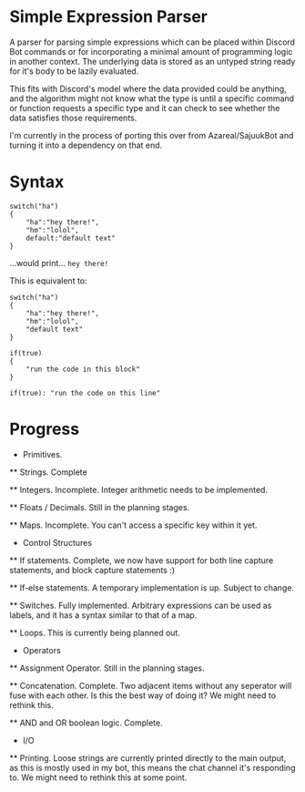 # Simple Expression Parser

A parser for parsing simple expressions which can be placed within Discord Bot commands or for incorporating a minimal amount of programming logic in another context. The underlying data is stored as an untyped  string ready for it's body to be lazily evaluated.

This fits with Discord's model where the data provided could be anything, and the algorithm might not know what the type is until a specific command or function requests a specific type and it can check to see whether the data satisfies those requirements.

I'm currently in the process of porting this over from Azareal/SajuukBot and turning it into a dependency on that end.

# Syntax
```
switch("ha")
{
	"ha":"hey there!",
	"hm":"lolol",
	default:"default text"
}
```
...would print... `hey there!`

This is equivalent to:

```
switch("ha")
{
	"ha":"hey there!",
	"hm":"lolol",
	"default text"
}

if(true)
{
	"run the code in this block"
}

if(true): "run the code on this line"

```

# Progress

* Primitives.

** Strings. Complete

** Integers. Incomplete. Integer arithmetic needs to be implemented.

** Floats / Decimals. Still in the planning stages.

** Maps. Incomplete. You can't access a specific key within it yet.

* Control Structures

** If statements. Complete, we now have support for both line capture statements, and block capture statements :)

** If-else statements. A temporary implementation is up. Subject to change.

** Switches. Fully implemented. Arbitrary expressions can be used as labels, and it has a syntax similar to that of a map.

** Loops. This is currently being planned out.

* Operators

** Assignment Operator. Still in the planning stages.

** Concatenation. Complete. Two adjacent items without any seperator will fuse with each other. Is this the best way of doing it? We might need to rethink this.

** AND and OR boolean logic. Complete.

* I/O

** Printing. Loose strings are currently printed directly to the main output, as this is mostly used in my bot, this means the chat channel it's responding to. We might need to rethink this at some point.
